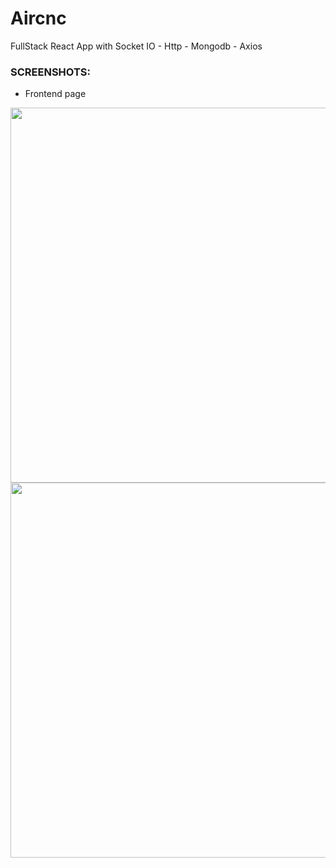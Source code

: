 # Aircnc
FullStack  React App with Socket IO - Http - Mongodb - Axios


 ### SCREENSHOTS:
  - Frontend page
  <img src="https://sergior.s3.amazonaws.com/fullstack+shoe/front-10.png" height = "600" width = "1400" />
  
  
  
  
   <img src="https://sergior.s3.amazonaws.com/fullstack+shoe/signup-spot.png" height = "600" width = "120000" />
   
   
   
   
  


